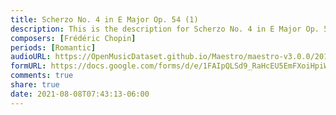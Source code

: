 ```yaml
---
title: Scherzo No. 4 in E Major Op. 54 (1)
description: This is the description for Scherzo No. 4 in E Major Op. 54 by Frédéric Chopin
composers: [Frédéric Chopin]
periods: [Romantic]
audioURL: https://OpenMusicDataset.github.io/Maestro/maestro-v3.0.0/2011/MIDI-Unprocessed_23_R1_2011_MID--AUDIO_R1-D9_04_Track04_wav.midi
formURL: https://docs.google.com/forms/d/e/1FAIpQLSd9_RaHcEU5EmFXoiHpiWD6EuGiJNarUpABAgHlIpzLnbe3Pg/viewform
comments: true
share: true
date: 2021-08-08T07:43:13-06:00
---
```


